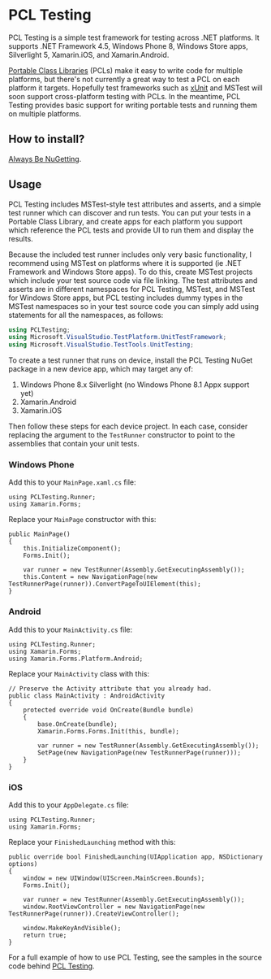 # PCL Testing

PCL Testing is a simple test framework for testing across .NET platforms.
It supports .NET Framework 4.5, Windows Phone 8, Windows Store apps,
Silverlight 5, Xamarin.iOS, and Xamarin.Android. 

[Portable Class Libraries][1] (PCLs) make it easy to write code for multiple
platforms, but there's not currently a great way to test a PCL on each
platform it targets.  Hopefully test frameworks such as
[xUnit](https://xunit.codeplex.com/) and MSTest will soon support
cross-platform testing with PCLs.  In the meantime, PCL Testing provides
basic support for writing portable tests and running them on multiple
platforms.

[1]: http://msdn.microsoft.com/en-us/library/gg597391(v=vs.110).aspx

## How to install?

[Always Be NuGetting](https://nuget.org/packages/PCLTesting/).

## Usage
PCL Testing includes MSTest-style test attributes and asserts, and a simple
test runner which can discover and run tests.  You can put your tests in a
Portable Class Library, and create apps for each platform you support which
reference the PCL tests and provide UI to run them and display the results.

Because the included test runner includes only very basic functionality, I
recommend using MSTest on platforms where it is supported (ie .NET Framework
and Windows Store apps).  To do this, create MSTest projects which include
your test source code via file linking.  The test attributes and asserts
are in different namespaces for PCL Testing, MSTest, and MSTest for Windows
Store apps, but PCL testing includes dummy types in the MSTest namespaces
so in your test source code you can simply add using statements for all
the namespaces, as follows:

```cs
using PCLTesting;
using Microsoft.VisualStudio.TestPlatform.UnitTestFramework;
using Microsoft.VisualStudio.TestTools.UnitTesting;
```

To create a test runner that runs on device, install the PCL Testing NuGet
package in a new device app, which may target any of:
 1. Windows Phone 8.x Silverlight (no Windows Phone 8.1 Appx support yet)
 2. Xamarin.Android
 3. Xamarin.iOS

Then follow these steps for each device project. In each case, consider
replacing the argument to the `TestRunner` constructor to point to the
assemblies that contain your unit tests.

### Windows Phone

Add this to your `MainPage.xaml.cs` file:

    using PCLTesting.Runner;
    using Xamarin.Forms;

Replace your `MainPage` constructor with this:

    public MainPage()
    {
        this.InitializeComponent();
        Forms.Init();

        var runner = new TestRunner(Assembly.GetExecutingAssembly());
        this.Content = new NavigationPage(new TestRunnerPage(runner)).ConvertPageToUIElement(this);
    }

### Android

Add this to your `MainActivity.cs` file:

    using PCLTesting.Runner;
    using Xamarin.Forms;
    using Xamarin.Forms.Platform.Android;

Replace your `MainActivity` class with this:

    // Preserve the Activity attribute that you already had.
    public class MainActivity : AndroidActivity
    {
        protected override void OnCreate(Bundle bundle)
        {
            base.OnCreate(bundle);
            Xamarin.Forms.Forms.Init(this, bundle);

            var runner = new TestRunner(Assembly.GetExecutingAssembly());
            SetPage(new NavigationPage(new TestRunnerPage(runner)));
        }
    }

### iOS

Add this to your `AppDelegate.cs` file:

    using PCLTesting.Runner;
    using Xamarin.Forms;

Replace your `FinishedLaunching` method with this:

    public override bool FinishedLaunching(UIApplication app, NSDictionary options)
    {
        window = new UIWindow(UIScreen.MainScreen.Bounds);
        Forms.Init();

        var runner = new TestRunner(Assembly.GetExecutingAssembly());
        window.RootViewController = new NavigationPage(new TestRunnerPage(runner)).CreateViewController();

        window.MakeKeyAndVisible();
        return true;
    }

For a full example of how to use PCL Testing, see the samples in the source
code behind [PCL Testing](https://github.com/aarnott/pcltesting/).